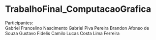 # TrabalhoFinal_ComputacaoGrafica

Participantes:<br>
Gabriel Francelino Nascimento
Gabriel Piva Pereira
Brandon Afonso de Souza
Gustavo Fidelis Camilo
Lucas Costa Lima Ferreira
